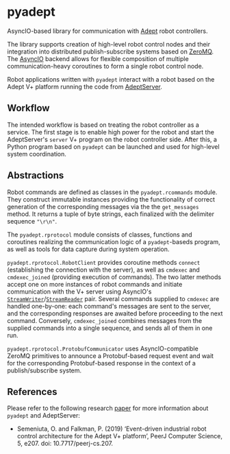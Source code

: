 # pyadept

AsyncIO-based library for communication with [Adept](https://www.adept.com/) robot controllers.

The library supports creation of high-level robot control nodes  and their integration into distributed publish-subscribe systems based on [ZeroMQ](http://zeromq.org/). The [AsyncIO](https://docs.python.org/3/library/asyncio.html) backend allows for flexible composition of multiple communication-heavy coroutines to form a single robot control node.

Robot applications written with `pyadept` interact with a robot based on the Adept V+ platform running the code from [AdeptServer](https://github.com/semeniuta/AdeptServer). 

## Workflow

The intended workflow is based on treating the robot controller as a service. The first stage is to enable high power for the robot and start the AdeptServer's `server` V+ program on the robot controller side.  After this, a Python program based on `pyadept` can be launched and used for high-level system coordination. 

## Abstractions

Robot commands are defined as classes in the `pyadept.rcommands` module. They construct immutable instances providing the functionality of correct generation of the corresponding messages via the the `get_messages` method. It returns a tuple of byte strings, each finalized with the delimiter sequence `"\r\n"`.

The `pyadept.rprotocol` module consists of classes, functions and coroutines realizing the communication logic of a `pyadept`-baseds program, as well as tools for data capture during system operation. 

`pyadept.rprotocol.RobotClient` provides coroutine methods `connect` (establishing the connection with the server), as well as `cmdexec` and `cmdexec_joined` (providing execution of commands). The two latter methods accept one on more instances of robot commands and initiate communication with the V+ server using AsyncIO's [`StreamWriter`](https://docs.python.org/3/library/asyncio-stream.html#streamwriter)/[`StreamReader`](https://docs.python.org/3/library/asyncio-stream.html#streamreader) pair. Several commands supplied to `cmdexec` are handled one-by-one: each command's messages are sent to the server, and the corresponding responses are awaited before proceeding to the next command. Conversely, `cmdexec_joined` combines messages from the supplied commands into a single sequence, and sends all of them in one run.

`pyadept.rprotocol.ProtobufCommunicator` uses AsyncIO-compatible ZeroMQ primitives to announce a Protobuf-based request event and wait for the corresponding Protobuf-based response in the context of a publish/subscribe system.

## References

Please refer to the following research [paper](https://peerj.com/articles/cs-207/) for more information about `pyadept` and AdeptServer:

 * Semeniuta, O. and Falkman, P. (2019) ‘Event-driven industrial robot control architecture for the Adept V+ platform’, PeerJ Computer Science, 5, e207. doi: 10.7717/peerj-cs.207.